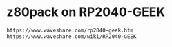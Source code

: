 # z80pack on RP2040-GEEK

	https://www.waveshare.com/rp2040-geek.htm
	https://www.waveshare.com/wiki/RP2040-GEEK

